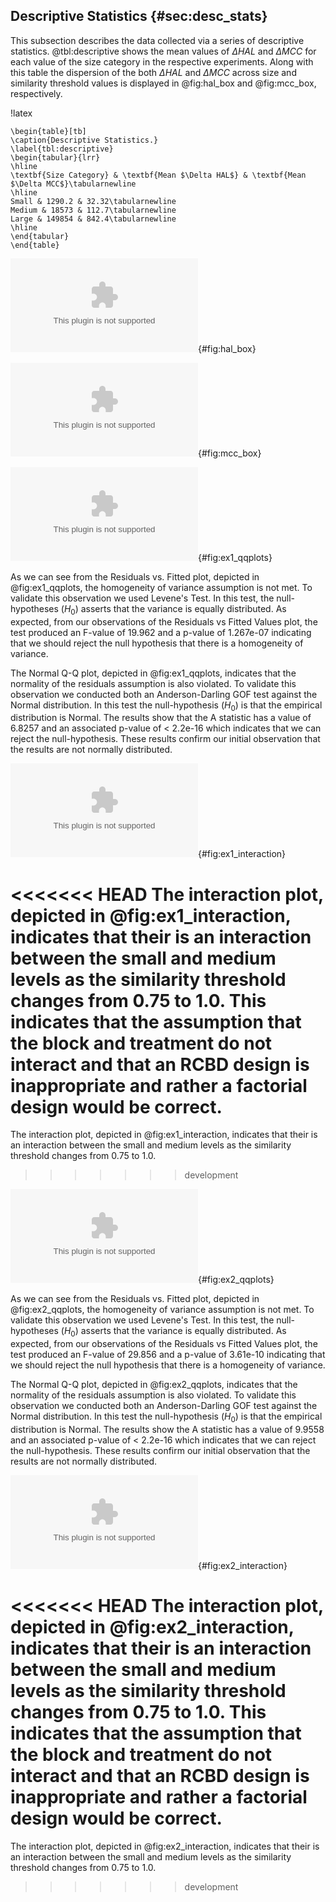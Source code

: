 ## Descriptive Statistics {#sec:desc_stats}

This subsection describes the data collected via a series of descriptive statistics. @tbl:descriptive shows the mean values of $\Delta HAL$ and $\Delta MCC$ for each value of the size category in the respective experiments. Along with this table the dispersion of the both $\Delta HAL$ and $\Delta MCC$ across size and similarity threshold values is displayed in @fig:hal_box and @fig:mcc_box, respectively.

!latex
~~~
\begin{table}[tb]
\caption{Descriptive Statistics.}
\label{tbl:descriptive}
\begin{tabular}{lrr}
\hline
\textbf{Size Category} & \textbf{Mean $\Delta HAL$} & \textbf{Mean $\Delta MCC$}\tabularnewline
\hline
Small & 1290.2 & 32.32\tabularnewline
Medium & 18573 & 112.7\tabularnewline
Large & 149854 & 842.4\tabularnewline
\hline
\end{tabular}
\end{table}
~~~

![Delta HAL boxplots.](images/paper/results/hal\_box.eps){#fig:hal_box}

![Delta MCC boxplots.](images/paper/results/mcc\_box.eps){#fig:mcc_box}

![Delta Hal experiment Q-Q plots.](images/paper/results/ex1_qqplots.eps){#fig:ex1_qqplots}

As we can see from the Residuals vs. Fitted plot, depicted in @fig:ex1_qqplots, the homogeneity of variance assumption is not met. To validate this observation we used Levene's Test. In this test, the null-hypotheses ($H_0$) asserts that the variance is equally distributed. As expected, from our observations of the Residuals vs Fitted Values plot, the test produced an F-value of 19.962 and a p-value of 1.267e-07 indicating that we should reject the null hypothesis that there is a homogeneity of variance.

The Normal Q-Q plot, depicted in @fig:ex1_qqplots, indicates that the normality of the residuals assumption is also violated. To validate this observation we conducted both an Anderson-Darling GOF test against the Normal distribution. In this test the null-hypothesis ($H_0$) is that the empirical distribution is Normal. The results show that the A statistic has a value of 6.8257 and an associated p-value of < 2.2e-16 which indicates that we can reject the null-hypothesis. These results confirm our initial observation that the results are not normally distributed.

![Delta HAL experiment interaction plot.](images/paper/results/ex1_interaction.eps){#fig:ex1_interaction}

<<<<<<< HEAD
The interaction plot, depicted in @fig:ex1_interaction, indicates that their is an interaction between the small and medium levels as the similarity threshold changes from 0.75 to 1.0. This indicates that the assumption that the block and treatment do not interact and that an RCBD design is inappropriate and rather a factorial design would be correct.
=======
The interaction plot, depicted in @fig:ex1_interaction, indicates that their is an interaction between the small and medium levels as the similarity threshold changes from 0.75 to 1.0.
>>>>>>> development

![Delta MCC Experiment Q-Q plots.](images/paper/results/ex2_qqplots.eps){#fig:ex2_qqplots}

As we can see from the Residuals vs. Fitted plot, depicted in @fig:ex2_qqplots, the homogeneity of variance assumption is not met. To validate this observation we used Levene's Test. In this test, the null-hypotheses ($H_0$) asserts that the variance is equally distributed. As expected, from our observations of the Residuals vs Fitted Values plot, the test produced an F-value of 29.856 and a p-value of 3.61e-10 indicating that we should reject the null hypothesis that there is a homogeneity of variance.

The Normal Q-Q plot, depicted in @fig:ex2_qqplots, indicates that the normality of the residuals assumption is also violated. To validate this observation we conducted both an Anderson-Darling GOF test against the Normal distribution. In this test the null-hypothesis ($H_0$) is that the empirical distribution is Normal. The results show the A statistic has a value of 9.9558 and an associated p-value of < 2.2e-16 which indicates that we can reject the null-hypothesis. These results confirm our initial observation that the results are not normally distributed.

![Delta MCC experiment interaction plot.](images/paper/results/ex2_interaction.eps){#fig:ex2_interaction}

<<<<<<< HEAD
The interaction plot, depicted in @fig:ex2_interaction, indicates that their is an interaction between the small and medium levels as the similarity threshold changes from 0.75 to 1.0. This indicates that the assumption that the block and treatment do not interact and that an RCBD design is inappropriate and rather a factorial design would be correct.
=======
The interaction plot, depicted in @fig:ex2_interaction, indicates that their is an interaction between the small and medium levels as the similarity threshold changes from 0.75 to 1.0.
>>>>>>> development
